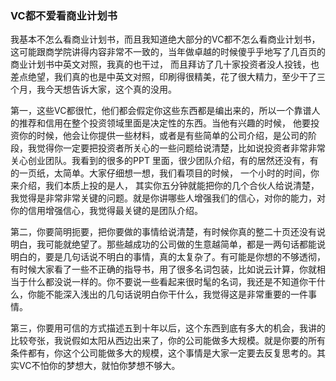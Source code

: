 ### VC都不爱看商业计划书

我基本不怎么看商业计划书，而且我知道绝大部分的VC都不怎么看商业计划书，这可能跟商学院讲得内容非常不一致的，当年做卓越的时候傻乎乎地写了几百页的商业计划书中英文对照，我真的也干过， 而且拜访了几十家投资者没人投钱，也差点绝望，我们真的也是中英文对照，印刷得很精美，花了很大精力，至少干了三个月，我今天想告诉大家，这个真的没用。

第一，这些VC都很忙，他们都会假定你这些东西都是编出来的，所以一个靠谱人的推荐和信用在整个投资领域里面是决定性的东西。当他有兴趣的时候， 他要投资你的时候，他会让你提供一些材料，或者是有些简单的公司介绍，是公司的阶段，我觉得你一定要把投资者所关心的一些问题给说清楚，比如说投资者非常非常关心创业团队。我看到的很多的PPT 里面，很少团队介绍，有的居然还没有，有的一页纸，太简单。大家仔细想一想，我们看项目的时候， 一个小时的时间，你来介绍，我们本质上投的是人， 其实你五分钟就能把你的几个合伙人给说清楚，我觉得是非常非常关键的问题。就是你讲哪些人增强我们的信心，对你的能力，对你的信用增强信心，我觉得最关键的是团队介绍。

第二，你要简明扼要，把你要做的事情给说清楚，有时候你真的整二十页还没有说明白，我可能就绝望了。那些越成功的公司做的生意越简单，都是一两句话都能说明白的，要是几句话说不明白的事情，真的太复杂了。有可能是你想的不够透彻，有时候大家看了一些不正确的指导书，用了很多名词包装，比如说云计算，你就相当于什么都没说一样的。你不要说一些看起来很时髦的名词，我还是不知道你干什么，你能不能深入浅出的几句话说明白你干什么，我觉得这是非常重要的一件事情。

第三，你要用可信的方式描述五到十年以后，这个东西到底有多大的机会，我讲的比较夸张，我说假如太阳从西边出来了，你的公司能做多大规模。就是你要的所有条件都有，你这个公司能做多大的规模，这个事情是大家一定要去反复思考的。其实VC不怕你的梦想大，就怕你梦想不够大。

